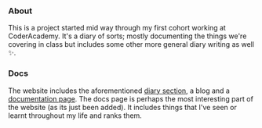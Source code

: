### About

This is a project started mid way through my first cohort working at CoderAcademy. It's a diary of sorts; mostly documenting the things we're covering in class but includes some other more general diary writing as well ✨.

### Docs

The website includes the aforementioned [diary section](https://harrisonmalone.com), a blog and a [documentation page](https://harrisonmalone.com/docs). The docs page is perhaps the most interesting part of the website (as its just been added). It includes things that I've seen or learnt throughout my life and ranks them. 